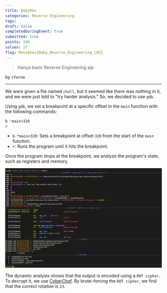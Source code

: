 ```yaml
---
title: BabyRev
categories: Reverse Engineering
tags: 
draft: false
completedDuringEvent: true
submitted: true
points: 100
solves: 27
flag: Meta4Sec{Baby_Reverse_Engineering_C0C}
---
```


> Hanya basic Reverse Engineering aja

by `zfernm`

---

We were given a file named `chall`, but it seemed like there was nothing in it, and we were just told to "try harder analysis." So, we decided to use `gdb`.

Using `gdb`, we set a breakpoint at a specific offset in the `main` function with the following commands:

```bash
b *main+320
r
```

- `b *main+320`: Sets a breakpoint at offset `320` from the start of the `main` function.
- `r`: Runs the program until it hits the breakpoint.

Once the program stops at the breakpoint, we analyze the program's state, such as registers and memory.

![alt text](image.png)

The dynamic analysis shows that the output is encoded using a `ROT cipher`. To decrypt it, we use [CyberChef](https://gchq.github.io/CyberChef/). By brute-forcing the `ROT cipher`, we find that the correct rotation is `23`.
